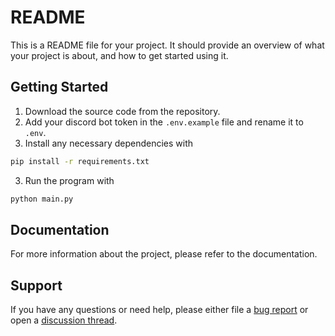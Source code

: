 # README

This is a README file for your project. It should provide an overview of what your project is about, and how to get started using it.

## Getting Started

1. Download the source code from the repository. 
2. Add your discord bot token in the `.env.example` file and rename it to `.env`.
3. Install any necessary dependencies with
```bash
pip install -r requirements.txt
```
3. Run the program with 
```bash
python main.py
```

## Documentation 

For more information about the project, please refer to the documentation. 

## Support 

If you have any questions or need help, please either file a [bug report](https://github.com/Pandy999/Soundy/issues/new/choose) or open a [discussion thread](https://github.com/Pandy999/Soundy/discussions).
